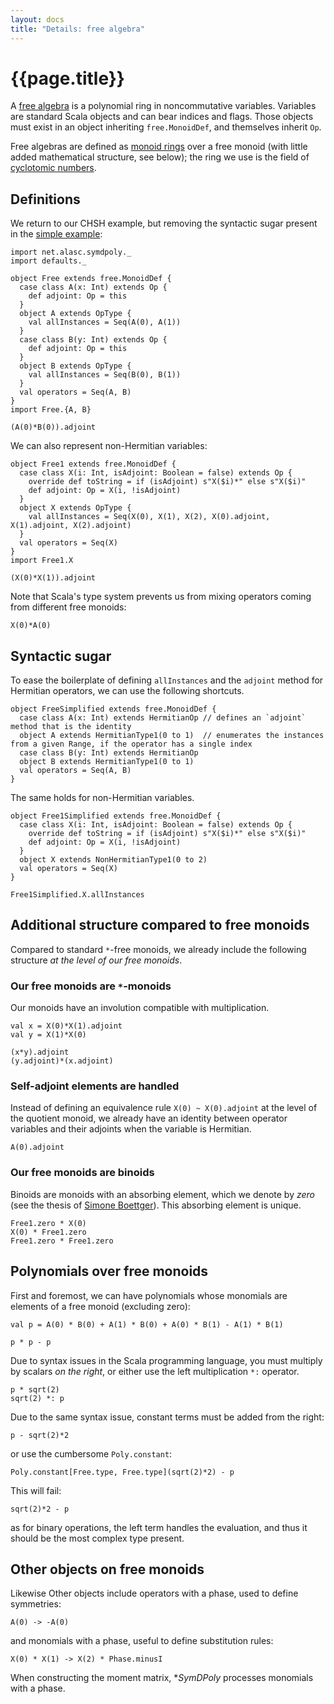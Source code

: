```yaml
---
layout: docs
title: "Details: free algebra"
---
```


# {{page.title}}

A [free algebra](https://en.wikipedia.org/wiki/Free_algebra) is a polynomial ring in noncommutative variables. Variables are standard Scala objects and can bear indices and flags. Those objects must exist in an object inheriting `free.MonoidDef`, and themselves inherit `Op`.

Free algebras are defined as [monoid rings](https://en.wikipedia.org/wiki/Monoid_ring) over a free monoid (with little added mathematical structure, see below); the ring we use is the field of [cyclotomic numbers](https://en.wikipedia.org/wiki/Cyclotomic_field).

## Definitions

We return to our CHSH example, but removing the syntactic sugar present in the [simple example](simple-problem.html):

```tut:silent
import net.alasc.symdpoly._
import defaults._

object Free extends free.MonoidDef {
  case class A(x: Int) extends Op {
	def adjoint: Op = this
  }
  object A extends OpType {
	val allInstances = Seq(A(0), A(1))
  }
  case class B(y: Int) extends Op {
    def adjoint: Op = this
  }
  object B extends OpType {
    val allInstances = Seq(B(0), B(1))
  }
  val operators = Seq(A, B)
}
import Free.{A, B}
```

```tut
(A(0)*B(0)).adjoint
```
We can also represent non-Hermitian variables:

```tut:silent
object Free1 extends free.MonoidDef {
  case class X(i: Int, isAdjoint: Boolean = false) extends Op {
    override def toString = if (isAdjoint) s"X($i)*" else s"X($i)"
    def adjoint: Op = X(i, !isAdjoint)
  }
  object X extends OpType {
    val allInstances = Seq(X(0), X(1), X(2), X(0).adjoint, X(1).adjoint, X(2).adjoint)
  }
  val operators = Seq(X)
}
import Free1.X
```

```tut
(X(0)*X(1)).adjoint
```

Note that Scala's type system prevents us from mixing operators coming from different free monoids:
```tut:fail
X(0)*A(0)
```


## Syntactic sugar

To ease the boilerplate of defining `allInstances` and the `adjoint` method for Hermitian operators, we can use the following shortcuts.

```tut:silent
object FreeSimplified extends free.MonoidDef {
  case class A(x: Int) extends HermitianOp // defines an `adjoint` method that is the identity
  object A extends HermitianType1(0 to 1)  // enumerates the instances from a given Range, if the operator has a single index
  case class B(y: Int) extends HermitianOp
  object B extends HermitianType1(0 to 1)
  val operators = Seq(A, B)
}
```

The same holds for non-Hermitian variables.

```tut:silent
object Free1Simplified extends free.MonoidDef {
  case class X(i: Int, isAdjoint: Boolean = false) extends Op {
    override def toString = if (isAdjoint) s"X($i)*" else s"X($i)"
    def adjoint: Op = X(i, !isAdjoint)
  }
  object X extends NonHermitianType1(0 to 2)
  val operators = Seq(X)
}
```

```tut
Free1Simplified.X.allInstances
```

## Additional structure compared to free monoids

Compared to standard `*`-free monoids, we already include the following structure *at the level of our free monoids*.

### Our free monoids are `*`-monoids

Our monoids have an involution compatible with multiplication.

```tut
val x = X(0)*X(1).adjoint
val y = X(1)*X(0)

(x*y).adjoint
(y.adjoint)*(x.adjoint)
```

### Self-adjoint elements are handled

Instead of defining an equivalence rule `X(0) ~ X(0).adjoint` at the level of the quotient monoid, we already have an identity between operator variables and their adjoints when the variable is Hermitian.

```tut
A(0).adjoint
```

### Our free monoids are binoids

Binoids are monoids with an absorbing element, which we denote by *zero* (see the thesis of [Simone Boettger](https://arxiv.org/pdf/1603.02093.pdf)). This absorbing element is unique.

```tut
Free1.zero * X(0)
X(0) * Free1.zero
Free1.zero * Free1.zero
```

## Polynomials over free monoids

First and foremost, we can have polynomials whose monomials are elements of a free monoid (excluding zero):

```tut
val p = A(0) * B(0) + A(1) * B(0) + A(0) * B(1) - A(1) * B(1)
```

```tut
p * p - p
```

Due to syntax issues in the Scala programming language, you must multiply by scalars *on the right*, or either use the left multiplication `*:` operator.

```tut
p * sqrt(2)
sqrt(2) *: p
```

Due to the same syntax issue, constant terms must be added from the right:

```tut
p - sqrt(2)*2
```

or use the cumbersome `Poly.constant`:
```tut
Poly.constant[Free.type, Free.type](sqrt(2)*2) - p
```

This will fail:
```tut:fail
sqrt(2)*2 - p
```
as for binary operations, the left term handles the evaluation, and thus it should be the most complex type present.

## Other objects on free monoids

Likewise 
Other objects include operators with a phase, used to define symmetries:
```tut
A(0) -> -A(0)
```
and monomials with a phase, useful to define substitution rules:
```tut
X(0) * X(1) -> X(2) * Phase.minusI
```

When constructing the moment matrix, **SymDPoly* processes monomials with a phase.
